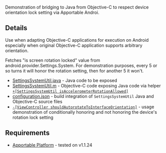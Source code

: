 Demonstration of bridging to Java from Objective-C to respect device orientation lock setting via Apportable Androi.

## Details

Use when adapting Objective-C applications for execution on Android especially when original Objective-C application supports arbitrary orientation. 

Fetches "is screen rotation locked" value from android.provider.Settings.System. For demonstration purposes, every 5 or so turns it will honor the rotation setting, then for another 5 it won't.

* [SettingsSystemUtil.java](java/src/com/apportable/demo/SettingsSystemUtil.java) - Java code to be exposed
* [SettingsSystemUtil.m](testOrientationDeviceVsPlatform/SettingsSystemUtil.m) - Objective-C code exposing Java code via helper [`+[SettingsSystemUtil isAccelerometerRotationAllowed]`](testOrientationDeviceVsPlatform/SettingsSystemUtil.m#L46)
* [configuration.json](testOrientationDeviceVsPlatform.approj/configuration.json) - build integration of `SettingsSystemUtil` Java and Objective-C source files
*  [`-[ViewController shouldAutorotateToInterfaceOrientation]`](testOrientationDeviceVsPlatform/ViewController.m#L51) - usage demonstration of conditionally honoring and not honoring the device's rotation lock setting

## Requirements

* [Apportable Platform](http://www.apportable.com) - tested on v1.1.24
